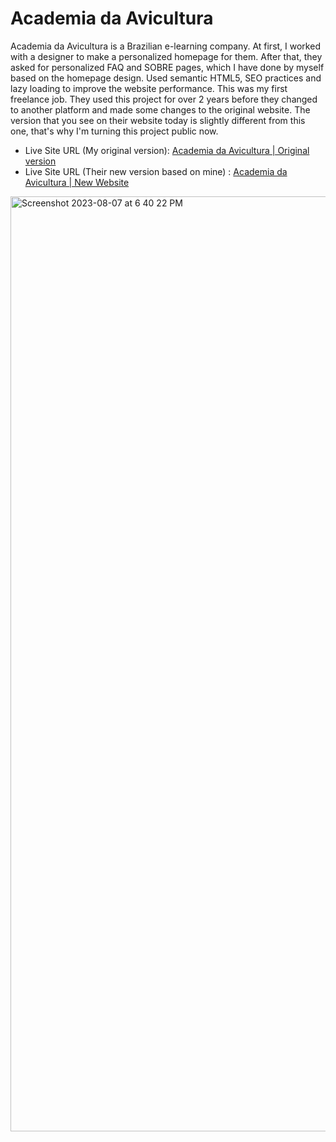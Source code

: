 # Academia da Avicultura

Academia da Avicultura is a Brazilian e-learning company. At first, I worked with a designer to make a personalized homepage for them. After that, they asked for personalized FAQ and SOBRE pages, which I have done by myself based on the homepage design. Used semantic HTML5, SEO practices and lazy loading to improve the website performance. This was my first freelance job. They used this project for over 2 years before they changed to another platform and made some changes to the original website. The version that you see on their website today is slightly different from this one, that's why I'm turning this project public now.

- Live Site URL (My original version): [Academia da Avicultura | Original version](https://brunoia.github.io/academia-da-avicultura/)
- Live Site URL (Their new version based on mine) : [Academia da Avicultura | New Website](https://www.academiadaavicultura.com.br/)

  
<img width="1496" alt="Screenshot 2023-08-07 at 6 40 22 PM" src="https://github.com/brunoia/academia-da-avicultura/assets/57513606/f5ef3e4f-7011-4469-a2de-effce48bf63f">
